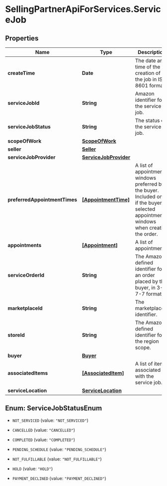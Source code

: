 # SellingPartnerApiForServices.ServiceJob

## Properties

Name | Type | Description | Notes
------------ | ------------- | ------------- | -------------
**createTime** | **Date** | The date and time of the creation of the job in ISO 8601 format. | [optional] 
**serviceJobId** | **String** | Amazon identifier for the service job. | [optional] 
**serviceJobStatus** | **String** | The status of the service job. | [optional] 
**scopeOfWork** | [**ScopeOfWork**](ScopeOfWork.md) |  | [optional] 
**seller** | [**Seller**](Seller.md) |  | [optional] 
**serviceJobProvider** | [**ServiceJobProvider**](ServiceJobProvider.md) |  | [optional] 
**preferredAppointmentTimes** | [**[AppointmentTime]**](AppointmentTime.md) | A list of appointment windows preferred by the buyer. Included only if the buyer selected appointment windows when creating the order. | [optional] 
**appointments** | [**[Appointment]**](Appointment.md) | A list of appointments. | [optional] 
**serviceOrderId** | **String** | The Amazon-defined identifier for an order placed by the buyer, in 3-7-7 format. | [optional] 
**marketplaceId** | **String** | The marketplace identifier. | [optional] 
**storeId** | **String** | The Amazon-defined identifier for the region scope. | [optional] 
**buyer** | [**Buyer**](Buyer.md) |  | [optional] 
**associatedItems** | [**[AssociatedItem]**](AssociatedItem.md) | A list of items associated with the service job. | [optional] 
**serviceLocation** | [**ServiceLocation**](ServiceLocation.md) |  | [optional] 



## Enum: ServiceJobStatusEnum


* `NOT_SERVICED` (value: `"NOT_SERVICED"`)

* `CANCELLED` (value: `"CANCELLED"`)

* `COMPLETED` (value: `"COMPLETED"`)

* `PENDING_SCHEDULE` (value: `"PENDING_SCHEDULE"`)

* `NOT_FULFILLABLE` (value: `"NOT_FULFILLABLE"`)

* `HOLD` (value: `"HOLD"`)

* `PAYMENT_DECLINED` (value: `"PAYMENT_DECLINED"`)




